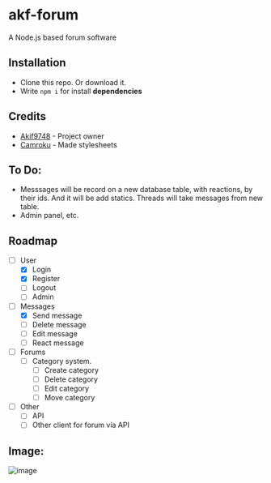 # akf-forum
A Node.js based forum software

## Installation
- Clone this repo. Or download it.
- Write `npm i` for install **dependencies** 

## Credits

* [Akif9748](https://github.com/Akif9748) - Project owner
* [Camroku](https://github.com/Camroku) - Made stylesheets



## To Do:
- Messsages will be record on a new database table, with reactions, by their ids. And it will be add statics. Threads will take messages from new table.
- Admin panel, etc.

## Roadmap
- [ ] User
  - [x] Login
  - [x] Register
  - [ ] Logout
  - [ ] Admin
- [ ] Messages
  - [x] Send message
  - [ ] Delete message
  - [ ] Edit message
  - [ ] React message
- [ ] Forums
  - [ ] Category system.
      - [ ] Create category
      - [ ] Delete category
      - [ ] Edit category
      - [ ] Move category
- [ ] Other
  - [ ] API
  - [ ] Other client for forum via API

## Image:
![image](https://user-images.githubusercontent.com/70021050/155854448-76d3e030-3840-43e7-aa3a-80946a0a4ab5.png)
